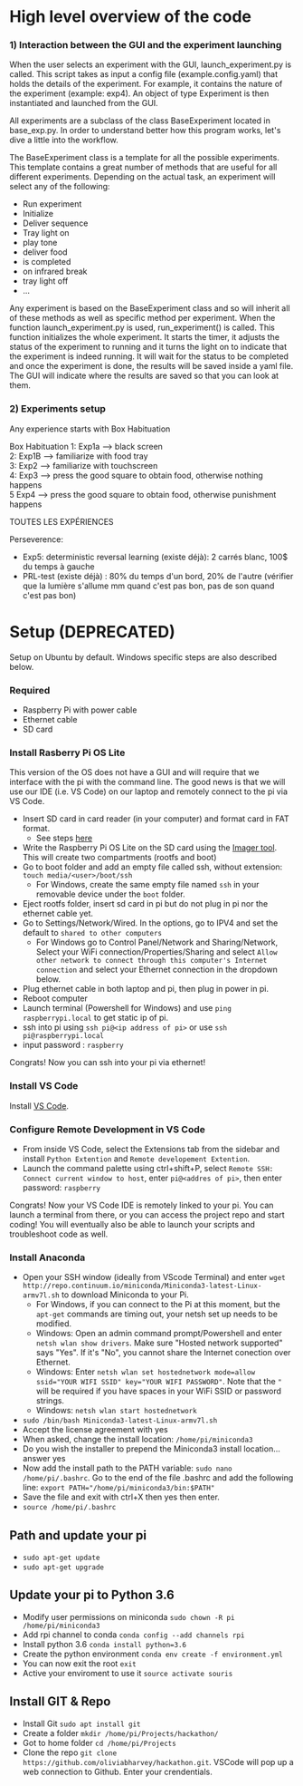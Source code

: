 # High level overview of the code

### **1) Interaction between the GUI and the experiment launching**

When the user selects an experiment with the GUI, launch_experiment.py is called. This script takes as input
a config file (example.config.yaml) that holds the details of the experiment. For example, it contains the nature of the experiment (example: exp4). 
An object of type Experiment is then instantiated and launched from the GUI.

All experiments are a subclass of the class BaseExperiment located in base_exp.py. In order to understand better how this program works, let's dive a little into the workflow.

The BaseExperiment class is a template for all the possible experiments. This template contains a great number of methods that are useful for all different experiments. Depending on the actual task, an experiment will select any of the following:
  - Run experiment
  - Initialize
  - Deliver sequence
  - Tray light on
  - play tone
  - deliver food
  - is completed
  - on infrared break
  - tray light off
  - ...

Any experiment is based on the BaseExperiment class and so will inherit all of these methods as well as specific method per experiment. When the function launch_experiment.py is used, run_experiment() is called. This function initializes the whole experiment. It starts the timer, it adjusts the status of the experiment to running and it turns the light on to indicate that the experiment is indeed running. It will wait for the status to be completed and once the experiment is done, the results will be saved inside a yaml file. The GUI will indicate where the results are saved so that you can look at them.

### **2) Experiments setup**

Any experience starts with Box Habituation

Box Habituation
 1: Exp1a --> black screen <br />
 2: Exp1B --> familiarize with food tray <br /> 
 3: Exp2 --> familiarize with touchscreen <br /> 
 4: Exp3 --> press the good square to obtain food, otherwise nothing happens <br />
 5 Exp4 --> press the good square to obtain food, otherwise punishment happens <br />


TOUTES LES EXPÉRIENCES
 
Perseverence:

- Exp5: deterministic reversal learning (existe déjà): 2 carrés blanc, 100$ du temps à gauche
- PRL-test (existe déjà) : 80% du temps d'un bord, 20% de l'autre (vérifier que la lumière s'allume mm quand c'est pas bon, pas de son quand c'est pas bon)



# Setup (DEPRECATED)
Setup on Ubuntu by default. Windows specific steps are also described below.

### **Required**
* Raspberry Pi with power cable
* Ethernet cable
* SD card

### **Install Rasberry Pi OS Lite**
This version of the OS does not have a GUI and will require that we interface with the pi with the command line. The good news is that we will use our IDE (i.e. VS Code) on our laptop and remotely connect to the pi via VS Code.

* Insert SD card in card reader (in your computer) and format card in FAT format.
  - See steps [here](https://www.techwalla.com/articles/format-sd-card-fat)
* Write the Raspberry Pi OS Lite on the SD card using the [Imager tool](https://www.raspberrypi.com/software/). This will create two compartments (rootfs and boot)
* Go to boot folder and add an empty file called ssh, without extension:  `touch media/<user>/boot/ssh`
  - For Windows, create the same empty file named `ssh` in your removable device under the `boot` folder.
* Eject rootfs folder, insert sd card in pi but do not plug in pi nor the ethernet cable yet. 
* Go to Settings/Network/Wired. In the options, go to IPV4 and set the default to `shared to other computers`
  - For Windows go to Control Panel/Network and Sharing/Network, Select your WiFi connection/Properties/Sharing and select `Allow other network to connect through this computer's Internet connection` and select your Ethernet connection in the dropdown below.
* Plug ethernet cable in both laptop and pi, then plug in power in pi.
* Reboot computer
* Launch terminal (Powershell for Windows) and use `ping raspberrypi.local` to get static ip of pi. 
* ssh into pi using `ssh pi@<ip address of pi>` or use `ssh pi@raspberrypi.local`
* input password : `raspberry`

Congrats! Now you can ssh into your pi via ethernet!

### **Install VS Code**
Install [VS Code](https://code.visualstudio.com/Download?WT.mc_id=academic-11397-jabenn).

### **Configure Remote Development in VS Code**
* From inside VS Code, select the Extensions tab from the sidebar and install `Python Extention` and `Remote developement Extention`. 
* Launch the command palette using ctrl+shift+P, select `Remote SSH: Connect current window to host`, enter `pi@<addres of pi>`, then enter password: `raspberry`

Congrats! Now your VS Code IDE is remotely linked to your pi. You can launch a terminal from there, or you can access the project repo and start coding! You will eventually also be able to launch your scripts and troubleshoot code as well. 

### **Install Anaconda**
* Open your SSH window (ideally from VScode Terminal) and enter `wget http://repo.continuum.io/miniconda/Miniconda3-latest-Linux-armv7l.sh` to download Miniconda to your Pi.
  - For Windows, if you can connect to the Pi at this moment, but the `apt-get` commands are timing out, your netsh set up needs to be modified.
  - Windows: Open an admin command prompt/Powershell and enter `netsh wlan show drivers`. Make sure "Hosted network supported" says "Yes". If it's "No", you cannot share the Internet conection over Ethernet.
  - Windows: Enter `netsh wlan set hostednetwork mode=allow ssid="YOUR WIFI SSID" key="YOUR WIFI PASSWORD"`. Note that the `"` will be required if you have spaces in your WiFi SSID or password strings.
  - Windows: `netsh wlan start hostednetwork`
* `sudo /bin/bash Miniconda3-latest-Linux-armv7l.sh`
* Accept the license agreement with yes
* When asked, change the install location: `/home/pi/miniconda3`
* Do you wish the installer to prepend the Miniconda3 install location... answer yes
* Now add the install path to the PATH variable: `sudo nano /home/pi/.bashrc`. Go to the end of the file .bashrc and add the following line: `export PATH="/home/pi/miniconda3/bin:$PATH"`
* Save the file and exit with ctrl+X then yes then enter. 
* `source /home/pi/.bashrc`

## Path and update your pi
* `sudo apt-get update`
* `sudo apt-get upgrade`

## Update your pi to Python 3.6
* Modify user permissions on miniconda `sudo chown -R pi /home/pi/miniconda3`
* Add rpi channel to conda `conda config --add channels rpi`
* Install python 3.6 `conda install python=3.6`
* Create the python environment `conda env create -f environment.yml`
* You can now exit the root `exit`
* Active your enviroment to use it `source activate souris`

## Install GIT & Repo
* Install Git `sudo apt install git`
* Create a folder `mkdir /home/pi/Projects/hackathon/`
* Got to home folder `cd /home/pi/Projects`
* Clone the repo `git clone https://github.com/oliviabharvey/hackathon.git`. VSCode will pop up a web connection to Github. Enter your crendentials.
